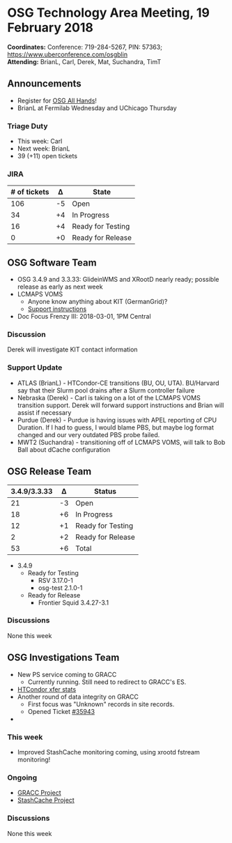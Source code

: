 # OSG Technology Area Meeting, 19 February 2018

**Coordinates:** Conference: 719-284-5267, PIN: 57363; <https://www.uberconference.com/osgblin>  
**Attending:** BrianL, Carl, Derek, Mat, Suchandra, TimT


## Announcements

-   Register for [OSG All Hands](https://opensciencegrid.github.io/all-hands/2018/)!
-   BrianL at Fermilab Wednesday and UChicago Thursday


### Triage Duty

-   This week: Carl
-   Next week: BrianL
-   39 (+11) open tickets


### JIRA

| # of tickets | &Delta; | State             |
|------------ |------- |----------------- |
| 106          | -5      | Open              |
| 34           | +4      | In Progress       |
| 16           | +4      | Ready for Testing |
| 0            | +0      | Ready for Release |


## OSG Software Team

-   OSG 3.4.9 and 3.3.33: GlideinWMS and XRootD nearly ready; possible release as early as next week
-   LCMAPS VOMS  
    -   Anyone know anything about KIT (GermanGrid)?
    -   [Support instructions](/policy/software-support/#lcmaps-voms-transition)
-   Doc Focus Frenzy III: 2018-03-01, 1PM Central


### Discussion

Derek will investigate KIT contact information


### Support Update

-   ATLAS (BrianL) - HTCondor-CE transitions (BU, OU, UTA). BU/Harvard say that their Slurm pool drains after a Slurm controller failure
-   Nebraska (Derek) - Carl is taking on a lot of the LCMAPS VOMS transition support. Derek will forward support instructions and Brian will assist if necessary
-   Purdue (Derek) - Purdue is having issues with APEL reporting of CPU Duration.  If I had to guess, I would blame PBS, but maybe log format changed and our very outdated PBS probe failed.
-   MWT2 (Suchandra) - transitioning off of LCMAPS VOMS, will talk to Bob Ball about dCache configuration

## OSG Release Team

| 3.4.9/3.3.33 | &Delta; | Status            |
|------------ |------- |----------------- |
| 21           | -3      | Open              |
| 18           | +6      | In Progress       |
| 12           | +1      | Ready for Testing |
| 2            | +2      | Ready for Release |
| 53           | +6      | Total             |

-   3.4.9
    -   Ready for Testing
        -   RSV 3.17.0-1
        -   osg-test 2.1.0-1
    -   Ready for Release
        -   Frontier Squid 3.4.27-3.1


### Discussions

None this week


## OSG Investigations Team

-   New PS service coming to GRACC  
    -   Currently running.  Still need to redirect to GRACC's ES.
-   [HTCondor xfer stats](https://gracc.opensciencegrid.org/kibana/app/kibana#/dashboard/AWC4YIw_ZzwVQT7jgpwE)  
-   Another round of data integrity on GRACC  
    -   First focus was "Unknown" records in site records.
    -   Opened Ticket [#35943](https://ticket.grid.iu.edu/35943)
-   

### This week
-   Improved StashCache monitoring coming, using xrootd fstream monitoring!


### Ongoing

-   [GRACC Project](https://jira.opensciencegrid.org/projects/GRACC/)
-   [StashCache Project](https://opensciencegrid.github.io/StashCache/)


### Discussions

None this week
